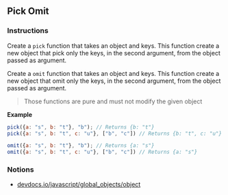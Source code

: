 ## Pick Omit

### Instructions

Create a `pick` function that takes an object and keys.
This function create a new object that pick only the keys, in the second argument, from the object passed as argument.

Create a `omit` function that takes an object and keys.
This function create a new object that omit only the keys, in the second argument, from the object passed as argument.

> Those functions are pure and must not modify the given object

**Example**

``` js
pick({a: "s", b: "t"}, "b"); // Returns {b: "t"}
pick({a: "s", b: "t", c: "u"}, ["b", "c"]) // Returns {b: "t", c: "u"}  

omit({a: "s", b: "t"}, "b"); // Returns {a: "s"}
omit({a: "s", b: "t", c: "u"}, ["b", "c"]) // Returns {a: "s"}
```

### Notions

- [devdocs.io/javascript/global_objects/object](https://devdocs.io/javascript/global_objects/object)